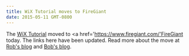 ```yaml
---
title: WiX Tutorial moves to FireGiant
date: 2015-05-11 GMT-0800
---
```

The <a href='http://wixtoolset.org/documentation/tutorial'>WiX Tutorial</a> moved to <a href='https://www.firegiant.com/'FireGiant<a/> today. The links here have been updated. Read more about the move at <a href='http://robmensching.com/blog/posts/2015/5/11/firegiant-now-hosts-the-wix-tutorial/'>Rob's blog</a> and <a href='http://www.joyofsetup.com/2015/05/11/the-wix-tutorial-has-a-new-home/'>Bob's blog</a>.
